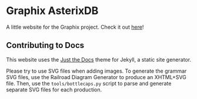 # Graphix AsterixDB
A little website for the Graphix project. Check it out [here](https://graphix.ics.uci.edu)!

## Contributing to Docs
This website uses the [Just the Docs](https://just-the-docs.github.io/just-the-docs/) theme for Jekyll, a static site generator.

Please try to use SVG files when adding images.
To generate the grammar SVG files, use the Railroad Diagram Generator to produce an XHTML+SVG file.
Then, use the `tools/bottlecaps.py` script to parse and generate separate SVG files for each production.

